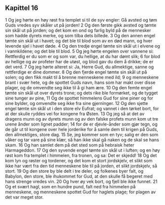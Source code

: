 ## Kapittel 16

1 Og jeg hørte en høy røst fra templet si til de syv engler: Gå avsted og tøm Guds vredes syv skåler ut på jorden!
2 Og den første gikk avsted og tømte sin skål ut på jorden; og det kom en ond og farlig byld på de mennesker som hadde dyrets merke, og som tilba dets billede.
3 Og den annen engel tømte sin skål ut i havet; og det ble til blod som av en død mann, og hver levende sjel i havet døde.
4 Og den tredje engel tømte sin skål ut i elvene og i vannkildene; og det ble til blod.
5 Og jeg hørte engelen over vannene si: Rettferdig er du som er og som var, du hellige, at du har dømt slik;
6 for blod av hellige og av profeter har de utøst, og blod gav du dem å drikke; de er det verd.
7 Og jeg hørte alteret si: Ja, Herre Gud, du allmektige, sanne og rettferdige er dine dommer.
8 Og den fjerde engel tømte sin skål ut på solen; og den fikk makt til å brenne menneskene med ild;
9 og menneskene brant i svær hete, og de spottet Guds navn, hans som har makt over disse plager, og de omvendte seg ikke til å gi ham ære.
10 Og den femte engel tømte sin skål ut over dyrets trone; og dets rike ble formørket, og de tygget sine tunger av pine,
11 Og de spottet himmelens Gud for sine piner og for sine bylder, og omvendte seg ikke fra sine gjerninger.
12 Og den sjette engel tømte sin skål ut i den store elv Eufrat; og vannet i den tørket bort, for at der skulle ryddes vei for kongene fra Østen.
13 Og jeg så at det av dragens munn og av dyrets munn og av den falske profets munn kom ut tre urene ånder som lignet padder;
14 for de er djevle-ånder som gjør tegn, og de går ut til kongene over hele jorderike for å samle dem til krigen på Guds, den allmektiges, store dag.
15 Se, jeg kommer som en tyv; salig er den som våker og tar vare på sine klær, så han ikke skal gå naken og de skal se hans skam.
16 Og han samlet dem på det sted som på hebraisk heter Harmageddon.
17 Og den syvende engel tømte sin skål ut i luften; og en høy røst kom fra templet i himmelen, fra tronen, og sa: Det er skjedd!
18 Og det kom lyn og røster og tordener, og det kom et stort jordskjelv, et slikt som ikke har vært fra den tid menneskene ble til på jorden, et slikt jordskjelv, så stort.
19 Og den store by ble delt i tre deler, og folkenes byer falt, og Babylon, den store, ble ihukommet for Gud, at den skulle få begeret med hans strenge vredes vin.
20 Og hver øy vek bort, og fjell ble ikke funnet.
21 Og et svært hagl, som en hundre pund, falt ned fra himmelen på menneskene, og menneskene spottet Gud for haglets plage; for plagen av det var meget stor.
